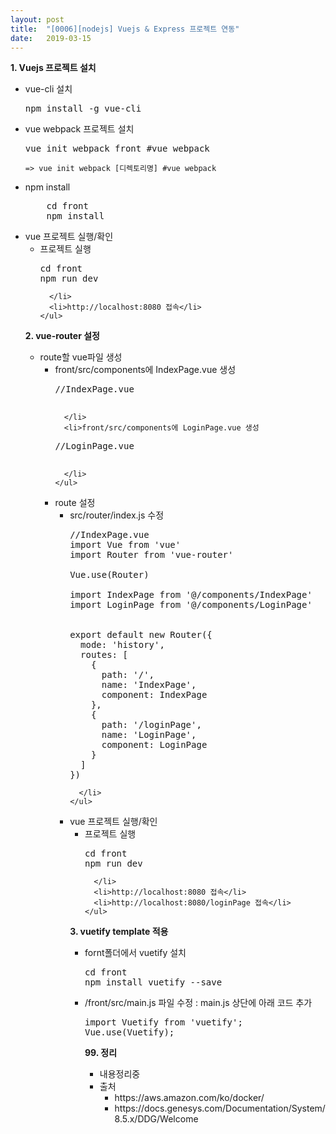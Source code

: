 ```yaml
---
layout: post
title:  "[0006][nodejs] Vuejs & Express 프로젝트 연동"
date:   2019-03-15
---
```


**1. Vuejs 프로젝트 설치**
<br>
<ul class="circle lm20">
  <li>vue-cli 설치

<pre class="prettyprint">
npm install -g vue-cli</pre>

  </li>
  <li>vue webpack 프로젝트 설치

<pre class="prettyprint">
vue init webpack front #vue webpack</pre>

    => vue init webpack [디렉토리명] #vue webpack
  </li>
  <li>npm install
    <pre class="prettyprint">
    cd front
    npm install</pre>
  </li>
  <li>vue 프로젝트 실행/확인
    <ul class="disc lm20">
      <li>프로젝트 실행

<pre class="prettyprint">
cd front
npm run dev</pre>

      </li>
      <li>http://localhost:8080 접속</li>
    </ul>
  </li>
</ul>

**2. vue-router 설정**
<br>
<ul class="circle lm20">
  <li>route할 vue파일 생성
    <ul class="disc lm20">
      <li>front/src/components에 IndexPage.vue 생성

<pre class="prettyprint htmltag">
//IndexPage.vue
<template>
<h1>index</h1>
</template>
</pre>

      </li>
      <li>front/src/components에 LoginPage.vue 생성

<pre class="prettyprint htmltag">
//LoginPage.vue
<template>
<h1>login</h1>
</template>
</pre>

      </li>
    </ul>
  </li>
  <li>route 설정
    <ul class="disc lm20">
      <li>src/router/index.js 수정

<pre class="prettyprint">
//IndexPage.vue
import Vue from 'vue'
import Router from 'vue-router'

Vue.use(Router)

import IndexPage from '@/components/IndexPage'
import LoginPage from '@/components/LoginPage'


export default new Router({
  mode: 'history',
  routes: [
    {
      path: '/',
      name: 'IndexPage',
      component: IndexPage
    },
    {
      path: '/loginPage',
      name: 'LoginPage',
      component: LoginPage
    }
  ]
})</pre>

      </li>
    </ul>
  </li>
  <li>vue 프로젝트 실행/확인
    <ul class="circle lm20">
      <li>프로젝트 실행

<pre class="prettyprint">
cd front
npm run dev</pre>

      </li>
      <li>http://localhost:8080 접속</li>
      <li>http://localhost:8080/loginPage 접속</li>
    </ul>
  </li>
</ul>


**3. vuetify template 적용**
<br>
<ul class="circle lm20">
  <li>fornt폴더에서 vuetify 설치

<pre class="prettyprint">
cd front
npm install vuetify --save
</pre>

  </li>
  <li>/front/src/main.js 파일 수정 : main.js 상단에 아래 코드 추가

<pre class="prettyprint">
import Vuetify from 'vuetify';
Vue.use(Vuetify);
</pre>

  </li>



**99. 정리**
<ul class="circle lm20">
  <li>내용정리중</li>
  <li>출처
    <ul class="disc lm30">
      <li>https://aws.amazon.com/ko/docker/</li>
      <li>https://docs.genesys.com/Documentation/System/8.5.x/DDG/Welcome</li>
    </ul>
  </li>
</ul>


<script>


$.each(function(){
  
});

$(".htmltag").each(function (i) {
  var _html = $(this).html();
  var re_html;
  re_html = _html.replace(/</gi, "&lt;").replace(/>/gi, "&gt;");
  $(this).html(replace_html);
});

</script>
